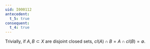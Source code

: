```yaml
---
uid: I000112
antecedent:
  t_5: true
consequent:
  t_4: true
---
```

Trivially, if $A, B \subset X$ are disjoint closed sets, $cl(A) \cap B = A \cap cl(B) = \emptyset$.

